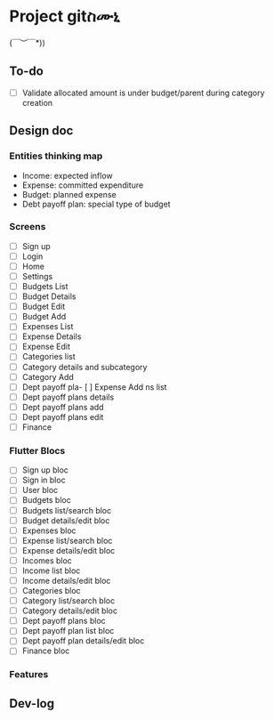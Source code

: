 # Project gitስሙኒ

\(￣︶￣*\))

## To-do

- [ ] Validate allocated amount is under budget/parent during category creation

## Design doc

### Entities thinking map

- Income: expected inflow
- Expense: committed expenditure 
- Budget: planned expense
- Debt payoff plan: special type of budget

### Screens

- [ ] Sign up
- [ ] Login
- [ ] Home
- [ ] Settings
- [ ] Budgets List
- [ ] Budget Details
- [ ] Budget Edit
- [ ] Budget Add
- [ ] Expenses List
- [ ] Expense Details
- [ ] Expense Edit 
- [ ] Categories list
- [ ] Category details and subcategory
- [ ] Category Add
- [ ] Dept payoff pla- [ ] Expense Add
  ns list
- [ ] Dept payoff plans details
- [ ] Dept payoff plans add 
- [ ] Dept payoff plans edit
- [ ] Finance 

### Flutter Blocs

- [ ] Sign up bloc
- [ ] Sign in bloc
- [ ] User bloc
- [ ] Budgets bloc
- [ ] Budgets list/search bloc
- [ ] Budget details/edit bloc
- [ ] Expenses bloc
- [ ] Expense list/search bloc
- [ ] Expense details/edit bloc
- [ ] Incomes bloc
- [ ] Income list bloc
- [ ] Income details/edit bloc
- [ ] Categories bloc
- [ ] Category list/search bloc
- [ ] Category details/edit bloc
- [ ] Dept payoff plans bloc
- [ ] Dept payoff plan list bloc
- [ ] Dept payoff plan details/edit bloc
- [ ] Finance bloc

### Features


## Dev-log 

